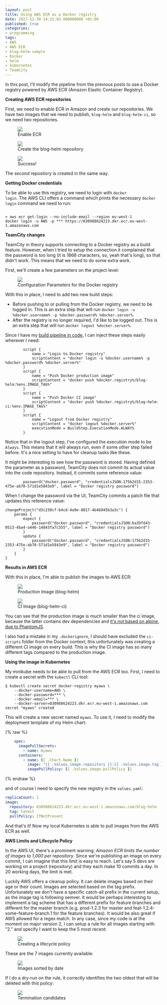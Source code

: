 ```yaml
---
layout: post
title: Using AWS ECR as a Docker registry
date: 2017-12-30 14:31:03.000000000 +01:00
published: true
categories:
- programming
tags:
- AWS
- AWS ECR
- blog-helm-sample
- Docker
- helm
- kubernetes
- TeamCity
---
```


In this post, I'll modify the pipeline from the previous posts to use a Docker registry powered by AWS ECR (Amazon Elastic Container Registry).

<!--more-->

<strong>Creating AWS ECR repositories</strong>

First, we need to enable ECR in Amazon and create our repositories. We have two images that we need to publish, <code>blog-helm</code> and <code>blog-helm-ci</code>, so we need two repositories.

<figure><img src="{{ site.baseurl }}/assets/2017/12/30/08_43_50-amazon-ecs.png" /><figcaption>Enable ECR</figcaption></figure>

<figure><img src="{{ site.baseurl }}/assets/2017/12/30/08_50_43-amazon-ecs.png" /><figcaption>Create the blog-helm repository</figcaption></figure>

<figure><img src="{{ site.baseurl }}/assets/2017/12/30/08_58_05-amazon-ecs.png" /><figcaption>Success!</figcaption></figure>

The second repository is created in the same way.

<strong>Getting Docker credentials</strong>

To be able to use this registry, we need to login with <code>docker login</code>. The AWS CLI offers a command which prints the necessary <code>docker login</code> command we need to run:

```

> aws ecr get-login --no-include-email --region eu-west-1
docker login -u AWS -p *** https://830988624223.dkr.ecr.eu-west-1.amazonaws.com

```

<strong>TeamCity changes</strong>

TeamCity in theory supports connecting to a Docker registry as a build feature. However, when I tried to setup the connection it complained that the password is too long (it is 1868 characters, so, yeah that's long), so that didn't work. This means that we need to do some extra work.

First, we'll create a few parameters on the project level:

<figure><img src="{{ site.baseurl }}/assets/2017/12/30/13_21_50-blog-helm-project-_-parameters-e28094-teamcity.png" /><figcaption>Configuration Parameters for the Docker registry</figcaption></figure>

With this in place, I need to add two new build steps:
<ul>
<li>Before pushing to or pulling from the Docker registry, we need to be logged in. This is an extra step that will run <code>docker login -u %docker.username% -p %docker.password% %docker.server%</code>.</li>
<li>After the registry is no longer required, I'd like to be logged out. This is an extra step that will run <code>docker logout %docker.server%</code>.</li>
</ul>

Since I have my <a href="{{ site.baseurl }}/2017/12/25/build-configurations-as-code-with-teamcity.html">build pipeline in code</a>, I can inject these steps easily wherever I need:

```
        script {
            name = "Login to Docker registry"
            scriptContent = "docker login -u %docker.username% -p %docker.password% %docker.server%"
        }
        script {
            name = "Push Docker production image"
            scriptContent = "docker push %docker.registry%/blog-helm:%env.IMAGE_TAG%"
        }
        script {
            name = "Push Docker CI image"
            scriptContent = "docker push %docker.registry%/blog-helm-ci:%env.IMAGE_TAG%"
        }
        script {
            name = "Logout from Docker registry"
            scriptContent = "docker logout %docker.server%"
            executionMode = BuildStep.ExecutionMode.ALWAYS
        }
```

Notice that in the logout step, I've configured the execution mode to be <code>Always</code>. This means that it will always run, even if some other step failed before. It's a nice setting to have for cleanup tasks like these.

It might be interesting to see how the password is stored. Having defined the parameter as a password, TeamCity does not commit its actual value into the code repository. Instead, it commits some reference value:

```
        password("docker.password", "credentialsJSON:175b2d15-2353-475e-ab70-571d1e5843e9", label = "Docker registry password")
```

When I change the password via the UI, TeamCity commits a patch file that updates this reference value:

```
changeProject("d3c230cf-b4cd-4a9e-8017-4b4b945b3a3c") {
    params {
        expect {
            password("docker.password", "credentialsJSON:6a39fd43-0513-4ba4-a446-14843fa7c355", label = "Docker registry password")
        }
        update {
            password("docker.password", "credentialsJSON:175b2d15-2353-475e-ab70-571d1e5843e9", label = "Docker registry password")
        }
    }
}
```

<strong>Results in AWS ECR</strong>

With this in place, I'm able to publish the images to AWS ECR:

<figure><img src="{{ site.baseurl }}/assets/2017/12/30/13_39_36-amazon-ecs.png" /><figcaption>Production Image (blog-helm)</figcaption></figure>

<figure><img src="{{ site.baseurl }}/assets/2017/12/30/13_40_19-amazon-ecs.png" /><figcaption>CI Image (blog-helm-ci)</figcaption></figure>

You can see that the production image is much smaller than the ci image, because the latter contains dev dependencies and <a href="{{ site.baseurl }}/2017/12/29/adding-webdriverio-tests.html">it's not based on alpine, due to PhantomJS</a>.

I also had a mistake in my <code>.dockerignore</code>, I should have excluded the <code>ci-scripts</code> folder from the Docker context; this unfortunately was creating a different CI image on every build. This is why the CI image has so many different tags compared to the production image.

<strong>Using the image in Kubernetes</strong>

My minikube needs to be able to pull from the AWS ECR too. First, I need to create a secret with the <code>kubectl</code> CLI tool:

```
$ kubectl create secret docker-registry myaws \
    --docker-username=AWS \
    --docker-password=*** \
    --docker-email=*** \
    --docker-server=830988624223.dkr.ecr.eu-west-1.amazonaws.com
secret "myaws" created
```

This will create a new secret named <code>myaws</code>. To use it, I need to modify the deployment template of my Helm chart:

{% raw %}
```yml
    spec:
      imagePullSecrets:
        - name: myaws
      containers:
        - name: {{ .Chart.Name }}
          image: "{{ .Values.image.repository }}:{{ .Values.image.tag }}"
          imagePullPolicy: {{ .Values.image.pullPolicy }}
```
{% endraw %}

and of course I need to specify the new registry in the <code>values.yaml</code>:

```yml
replicaCount: 1
image:
  repository: 830988624223.dkr.ecr.eu-west-1.amazonaws.com/blog-helm
  tag: latest
  pullPolicy: IfNotPresent
```

And that's it! Now my local Kubernetes is able to pull images from the AWS ECR as well.

<strong>AWS Limits and Lifecycle Policy</strong>

In the AWS UI, there's a prominent warning: <em>Amazon ECR limits the number of images to 1,000 per repository</em>. Since we're publishing an image on every commit, I can imagine that this limit is easy to reach. Let's say 5 devs are working on a project (repository) and they each make 10 commits a day. In 20 working days, the limit is met.

Luckily AWS offers a cleanup policy. It can delete images based on their age or their count. Images are selected based on the tag prefix. Unfortunately we don't have a specific catch-all prefix in the current setup, as the image tag is following semver. It would be perhaps interesting to implement a tag scheme that has a different prefix for feature branches and different for the master branch (e.g. prod-1.2.3 for master and feat-1.2.4-some-feature-branch.1 for the feature branches). It would be also great if AWS allowed for a regex match. In any case, since my code is at the moment on major version 2, I can setup a rule for all images starting with "2." and specify I want to keep the 5 most recent:

<figure><img src="{{ site.baseurl }}/assets/2017/12/30/14_18_17-amazon-ecs.png" /><figcaption>Creating a lifecycle policy</figcaption></figure>

These are the 7 images currently available:

<figure><img src="{{ site.baseurl }}/assets/2017/12/30/14_19_59-amazon-ecs.png" /><figcaption>Images sorted by date</figcaption></figure>

If I do a dry-run on the rule, it correctly identifies the two oldest that will be deleted with this policy:

<figure><img src="{{ site.baseurl }}/assets/2017/12/30/14_19_15-amazon-ecs.png" /><figcaption>Termination candidates</figcaption></figure>
